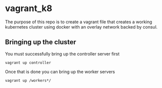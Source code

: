 # vagrant_k8

The purpose of this repo is to create a vagrant file that creates a working
kubernetes cluster using docker with an overlay network backed by consul.

## Bringing up the cluster

You must successfully bring up the controller server first

```vagrant up controller```

Once that is done you can bring up the worker servers

```vagrant up /workers*/```

